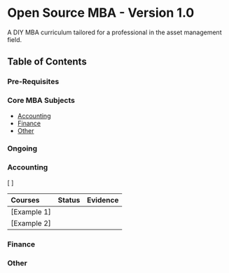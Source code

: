# Open Source MBA - Version 1.0

A DIY MBA curriculum tailored for a professional in the asset management field.

## Table of Contents

### Pre-Requisites

### Core MBA Subjects
- [Accounting](#Accounting)
- [Finance](#Finance)
- [Other](#Other)

### Ongoing

### Accounting

[ ]

| Courses                                               | Status | Evidence |
| :---------------------------------------------------- | :----: | :------: |
| [Example 1]                                           |        |          |
| [Example 2]                                           |        |          |

### Finance

### Other
